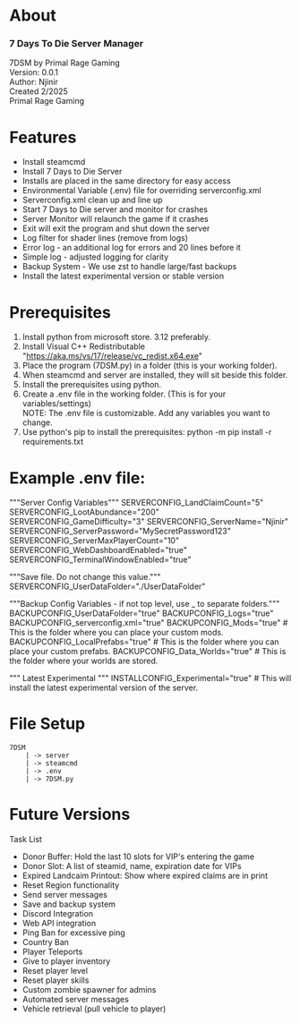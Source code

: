 # About

### 7 Days To Die Server Manager
7DSM by Primal Rage Gaming  
Version: 0.0.1  
Author: Njinir  
Created 2/2025  
Primal Rage Gaming

# Features
* Install steamcmd
* Install 7 Days to Die Server
* Installs are placed in the same directory for easy access
* Environmental Variable (.env) file for overriding serverconfig.xml
* Serverconfig.xml clean up and line up
* Start 7 Days to Die server and monitor for crashes
* Server Monitor will relaunch the game if it crashes
* Exit will exit the program and shut down the server
* Log filter for shader lines (remove from logs)
* Error log - an additional log for errors and 20 lines before it
* Simple log - adjusted logging for clarity
* Backup System - We use zst to handle large/fast backups
* Install the latest experimental version or stable version

# Prerequisites
1. Install python from microsoft store. 3.12 preferably.  
2. Install Visual C++ Redistributable "https://aka.ms/vs/17/release/vc_redist.x64.exe"  
3. Place the program (7DSM.py) in a folder (this is your working folder).
4. When steamcmd and server are installed, they will sit beside this folder.
5. Install the prerequisites using python.
6. Create a .env file in the working folder. (This is for your variables/settings)  
    NOTE: The .env file is customizable. Add any variables you want to change.
7. Use python's pip to install the prerequisites: python -m pip install -r requirements.txt

# Example .env file:
"""Server Config Variables"""
SERVERCONFIG_LandClaimCount="5"
SERVERCONFIG_LootAbundance="200"
SERVERCONFIG_GameDifficulty="3"
SERVERCONFIG_ServerName="Njinir"
SERVERCONFIG_ServerPassword="MySecretPassword123"
SERVERCONFIG_ServerMaxPlayerCount="10"
SERVERCONFIG_WebDashboardEnabled="true"
SERVERCONFIG_TerminalWindowEnabled="true"

"""Save file. Do not change this value."""
SERVERCONFIG_UserDataFolder="./UserDataFolder"

"""Backup Config Variables - if not top level, use _ to separate folders."""
BACKUPCONFIG_UserDataFolder="true"
BACKUPCONFIG_Logs="true"
BACKUPCONFIG_serverconfig.xml="true" 
BACKUPCONFIG_Mods="true" # This is the folder where you can place your custom mods.
BACKUPCONFIG_LocalPrefabs="true" # This is the folder where you can place your custom prefabs.
BACKUPCONFIG_Data_Worlds="true" # This is the folder where your worlds are stored.

""" Latest Experimental """ 
INSTALLCONFIG_Experimental="true" # This will install the latest experimental version of the server.

# File Setup
```
7DSM
    | -> server  
    | -> steamcmd  
    | -> .env  
    | -> 7DSM.py  
```


# Future Versions 

Task List
* Donor Buffer: Hold the last 10 slots for VIP's entering the game
* Donor Slot: A list of steamid, name, expiration date for VIPs
* Expired Landcaim Printout: Show where expired claims are in print
* Reset Region functionality
* Send server messages
* Save and backup system
* Discord Integration
* Web API integration
* Ping Ban for excessive ping
* Country Ban
* Player Teleports
* Give to player inventory
* Reset player level
* Reset player skills
* Custom zombie spawner for admins
* Automated server messages
* Vehicle retrieval (pull vehicle to player)
